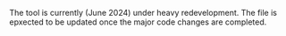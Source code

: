 The tool is currently (June 2024) under heavy redevelopment. The file is epxected to be updated once the major code changes are completed.
